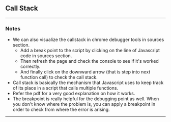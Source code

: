 ## Call Stack
---
### Notes
- We can also visualize the callstack in chrome debugger tools in  sources section.
	- Add a break point to the script by clicking on the line of  Javascript code in sources section.
	- Then refresh the page and check the console to see if it's worked correctly.
	- And finally click on the downward arrow (that is step into next function call) to check the call stack.
- Call stack is basically the mechanism that Javascript uses to  keep track of its place in a script that calls multiple functions.
- Refer the pdf for a very good explanation on how it works.
- The breakpoint is really helpful for the debugging point as well. When you don't know where the problem is, you can apply a breakpoint in order to check from where the error is arising.
---